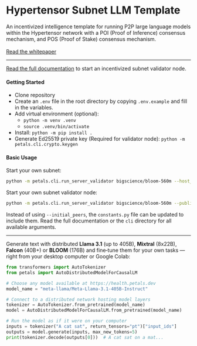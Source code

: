 <p align="center">
    <h1>Hypertensor Subnet LLM Template</h1>
    An incentivized intelligence template for running P2P large language models within the Hypertensor network with a POI (Proof of Inference) consensus mechanism, and POS (Proof of Stake) consensus mechanism.
    <br><br>
    <a href="https://www.hypertensor.org" target="_blank">Read the whitepaper</a>
</p>
<hr/>

<a href="https://docs.hypertensor.org" target="_blank">Read the full documentation</a> to start an incentivized subnet validator node.

<h4>Getting Started</h4>

- Clone repository
- Create an `.env` file in the root directory by copying `.env.example` and fill in the variables.
- Add virtual environment (optional):
    - `python -m venv .venv`
    - `source .venv/bin/activate`
- Install: `python -m pip install .`
- Generate Ed25519 private key (Required for validator node): `python -m petals.cli.crypto.keygen`

<h4>Basic Usage</h4>

Start your own subnet:

```bash
python -m petals.cli.run_server_validator bigscience/bloom-560m --host_maddrs /ip4/0.0.0.0/tcp/{PORT} ip4/0.0.0.0/udp/{PORT}/quic --announce_maddrs ip4/{IP}/tcp/{PORT}/ip4/{IP}/udp/{PORT}/quic --identity_path {PRIVATE_KEY_PATH} --new_swarm
```

Start your own subnet validator node:

```bash
python -m petals.cli.run_server_validator bigscience/bloom-560m --public_ip {IP} --port {PORT} --initial_peers {INITIAL_PEERS} --identity_path {PRIVATE_KEY_PATH}
```
Instead of using `--initial_peers`, the `constants.py` file can be updated to include them. Read the full documentation or the `cli` directory for all available arguments.

<hr>

Generate text with distributed **Llama 3.1** (up to 405B), **Mixtral** (8x22B), **Falcon** (40B+) or **BLOOM** (176B) and fine‑tune them for your own tasks &mdash; right from your desktop computer or Google Colab:

```python
from transformers import AutoTokenizer
from petals import AutoDistributedModelForCausalLM

# Choose any model available at https://health.petals.dev
model_name = "meta-llama/Meta-Llama-3.1-405B-Instruct"

# Connect to a distributed network hosting model layers
tokenizer = AutoTokenizer.from_pretrained(model_name)
model = AutoDistributedModelForCausalLM.from_pretrained(model_name)

# Run the model as if it were on your computer
inputs = tokenizer("A cat sat", return_tensors="pt")["input_ids"]
outputs = model.generate(inputs, max_new_tokens=5)
print(tokenizer.decode(outputs[0]))  # A cat sat on a mat...
```